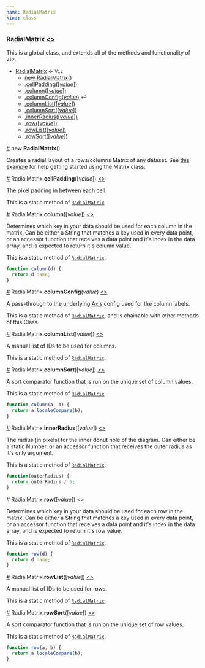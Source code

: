```yaml
---
name: RadialMatrix
kind: class
---
```


<a name="RadialMatrix"></a>

### **RadialMatrix** [<>](https://github.com/d3plus/d3plus-matrix/blob/master/src/RadialMatrix.js#L12)


This is a global class, and extends all of the methods and functionality of <code>Viz</code>.


* [RadialMatrix](#RadialMatrix) ⇐ <code>Viz</code>
    * [new RadialMatrix()](#new_RadialMatrix_new)
    * [.cellPadding([*value*])](#RadialMatrix.cellPadding)
    * [.column([*value*])](#RadialMatrix.column)
    * [.columnConfig(*value*)](#RadialMatrix.columnConfig) ↩︎
    * [.columnList([*value*])](#RadialMatrix.columnList)
    * [.columnSort([*value*])](#RadialMatrix.columnSort)
    * [.innerRadius([*value*])](#RadialMatrix.innerRadius)
    * [.row([*value*])](#RadialMatrix.row)
    * [.rowList([*value*])](#RadialMatrix.rowList)
    * [.rowSort([*value*])](#RadialMatrix.rowSort)


<a name="new_RadialMatrix_new" href="#new_RadialMatrix_new">#</a> new **RadialMatrix**()

Creates a radial layout of a rows/columns Matrix of any dataset. See [this example](https://d3plus.org/examples/d3plus-matrix/radial-matrix/) for help getting started using the Matrix class.





<a name="RadialMatrix.cellPadding" href="#RadialMatrix.cellPadding">#</a> RadialMatrix.**cellPadding**([*value*]) [<>](https://github.com/d3plus/d3plus-matrix/blob/master/src/RadialMatrix.js#L160)

The pixel padding in between each cell.


This is a static method of [<code>RadialMatrix</code>](#RadialMatrix).


<a name="RadialMatrix.column" href="#RadialMatrix.column">#</a> RadialMatrix.**column**([*value*]) [<>](https://github.com/d3plus/d3plus-matrix/blob/master/src/RadialMatrix.js#L173)

Determines which key in your data should be used for each column in the matrix. Can be either a String that matches a key used in every data point, or an accessor function that receives a data point and it's index in the data array, and is expected to return it's column value.


This is a static method of [<code>RadialMatrix</code>](#RadialMatrix).


```js
function column(d) {
  return d.name;
}
```


<a name="RadialMatrix.columnConfig" href="#RadialMatrix.columnConfig">#</a> RadialMatrix.**columnConfig**(*value*) [<>](https://github.com/d3plus/d3plus-matrix/blob/master/src/RadialMatrix.js#L183)

A pass-through to the underlying [Axis](http://d3plus.org/docs/#Axis) config used for the column labels.


This is a static method of [<code>RadialMatrix</code>](#RadialMatrix), and is chainable with other methods of this Class.


<a name="RadialMatrix.columnList" href="#RadialMatrix.columnList">#</a> RadialMatrix.**columnList**([*value*]) [<>](https://github.com/d3plus/d3plus-matrix/blob/master/src/RadialMatrix.js#L192)

A manual list of IDs to be used for columns.


This is a static method of [<code>RadialMatrix</code>](#RadialMatrix).


<a name="RadialMatrix.columnSort" href="#RadialMatrix.columnSort">#</a> RadialMatrix.**columnSort**([*value*]) [<>](https://github.com/d3plus/d3plus-matrix/blob/master/src/RadialMatrix.js#L205)

A sort comparator function that is run on the unique set of column values.


This is a static method of [<code>RadialMatrix</code>](#RadialMatrix).


```js
function column(a, b) {
  return a.localeCompare(b);
}
```


<a name="RadialMatrix.innerRadius" href="#RadialMatrix.innerRadius">#</a> RadialMatrix.**innerRadius**([*value*]) [<>](https://github.com/d3plus/d3plus-matrix/blob/master/src/RadialMatrix.js#L218)

The radius (in pixels) for the inner donut hole of the diagram. Can either be a static Number, or an accessor function that receives the outer radius as it's only argument.


This is a static method of [<code>RadialMatrix</code>](#RadialMatrix).


```js
function(outerRadius) {
  return outerRadius / 5;
}
```


<a name="RadialMatrix.row" href="#RadialMatrix.row">#</a> RadialMatrix.**row**([*value*]) [<>](https://github.com/d3plus/d3plus-matrix/blob/master/src/RadialMatrix.js#L231)

Determines which key in your data should be used for each row in the matrix. Can be either a String that matches a key used in every data point, or an accessor function that receives a data point and it's index in the data array, and is expected to return it's row value.


This is a static method of [<code>RadialMatrix</code>](#RadialMatrix).


```js
function row(d) {
  return d.name;
}
```


<a name="RadialMatrix.rowList" href="#RadialMatrix.rowList">#</a> RadialMatrix.**rowList**([*value*]) [<>](https://github.com/d3plus/d3plus-matrix/blob/master/src/RadialMatrix.js#L240)

A manual list of IDs to be used for rows.


This is a static method of [<code>RadialMatrix</code>](#RadialMatrix).


<a name="RadialMatrix.rowSort" href="#RadialMatrix.rowSort">#</a> RadialMatrix.**rowSort**([*value*]) [<>](https://github.com/d3plus/d3plus-matrix/blob/master/src/RadialMatrix.js#L253)

A sort comparator function that is run on the unique set of row values.


This is a static method of [<code>RadialMatrix</code>](#RadialMatrix).


```js
function row(a, b) {
  return a.localeCompare(b);
}
```

